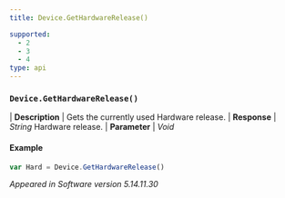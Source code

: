```yaml
---
title: Device.GetHardwareRelease()

supported:
  - 2
  - 3
  - 4
type: api
---
```


### `Device.GetHardwareRelease()`

| **Description** | Gets the currently used Hardware release.
| **Response** | *String*  Hardware release.
| **Parameter**   | *Void*

#### Example

```javascript
var Hard = Device.GetHardwareRelease()
```

*Appeared in Software version 5.14.11.30*